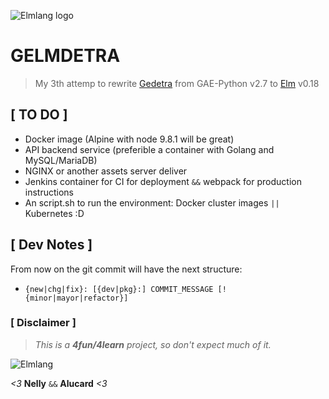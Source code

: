![Elmlang logo](https://frontendmasters.com/static-assets/workshops/thumbnails/elm.jpg)

# G**ELM**DETRA
>My 3th attemp to rewrite [Gedetra](https://github.com/frismaury/gedetra) from GAE-Python v2.7 to [Elm](http://elm-lang.org/) v0.18


## [ TO DO ]
- Docker image (Alpine with node 9.8.1 will be great)
- API backend service (preferible a container with Golang and MySQL/MariaDB)
- NGINX or another assets server deliver
- Jenkins container for CI for deployment `&&` webpack for production instructions
- An script.sh to run the environment: Docker cluster images `||` Kubernetes :D

## [ Dev Notes ]
From now on the git commit will have the next structure:
- `{new|chg|fix}: [{dev|pkg}:] COMMIT_MESSAGE [!{minor|mayor|refactor}]`

### [ Disclaimer ]
> *This is a **4fun/4learn** project, so don't expect much of it.*

![Elmlang](https://i.imgur.com/1c6FH0f.png)

_<3_ **Nelly** `&&` **Alucard** _<3_
